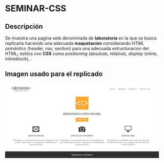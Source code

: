 # SEMINAR-CSS
## Descripción
Se muestra  una pagina web denominada de **laboratoria** en la que se busca replicarla haciendo una adecuada **maquetacion** considerando _HTML semántico_ (header, nav, section) para una adecuada estructuracion del HTML; estilos con  **CSS** como _positioning_ (absolute, relative), _display_ (inline, inlineblock),   .

## Imagen usado para el replicado

![seminar css](https://github.com/MariacristinaOrtiz/seminar-css/blob/master/assets/docs/captura_720.png)
